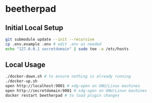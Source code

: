 # beetherpad

## Initial Local Setup

```bash
git submodule update --init --recursive
cp .env.example .env # edit .env as needed
echo "127.0.0.1 secretdomain" | sudo tee -a /etc/hosts
```

## Local Usage

```bash
./docker-down.sh # to ensure nothing is already running
./docker-up.sh
open http://localhost:9001 # xdg-open on GNU/Linux machines
open http://secretdomain:9001 # xdg-open on GNU/Linux machines
docker restart beetherpad # to load plugin changes
```
